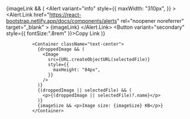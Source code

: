 {imageLink && (
<Container className="text-center">
<Alert
variant="info"
style={{
                      maxWidth: "310px",
                    }} >
<Alert.Link
href="https://react-bootstrap.netlify.app/docs/components/alerts"
rel="noopener noreferrer"
target="\_blank" >
{imageLink}
</Alert.Link>
</Alert>
<Container>
<Button variant="secondary" style={{
                      fontSize:".8rem"
                    }}>Copy Link</Button>
</Container>
</Container>
)}

              <Container className="text-center">
                {droppedImage && (
                  <Image
                    src={URL.createObjectURL(selectedFile)}
                    style={{
                      maxHeight: "84px",
                    }}
                  />
                )}
                {(droppedImage || selectedFile) && (
                  <p>{(droppedImage || selectedFile)?.name}</p>
                )}
                {imageSize && <p>Image size: {imageSize} KB</p>}
              </Container>
